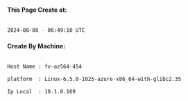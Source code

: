 
   
#### This Page Create at:

```bash

2024-08-08 - 06:49:10 UTC

```

#### Create By Machine:

```bash

Host Name : fv-az564-454

platform  : Linux-6.5.0-1025-azure-x86_64-with-glibc2.35

Ip Local  : 10.1.0.169

```

